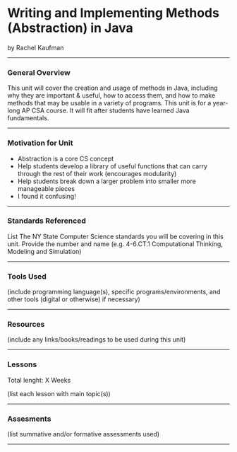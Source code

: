 # Writing and Implementing Methods (Abstraction) in Java
by Rachel Kaufman

-----

### General Overview
This unit will cover the creation and usage of methods in Java, including why they are important & useful, how to access them, and how to make methods that may be usable in a variety of programs. This unit is for a year-long AP CSA course. It will fit after students have learned Java fundamentals.

---

### Motivation for Unit
- Abstraction is a core CS concept
- Help students develop a library of useful functions that can carry through the rest of their work (encourages modularity)
- Help students break down a larger problem into smaller more manageable pieces
- I found it confusing!

---

### Standards Referenced
List The NY State Computer Science standards you will be covering in this unit. Provide the number and name (e.g. 4-6.CT.1 Computational Thinking, Modeling and Simulation)

---

### Tools Used
(include programming language(s), specific programs/environments, and other tools (digital or otherwise) if necessary)

---

### Resources
(include any links/books/readings to be used during this unit)

---

### Lessons
Total lenght: X Weeks

(list each lesson with main topic(s))

---

### Assesments
(list summative and/or formative assessments used)

---
